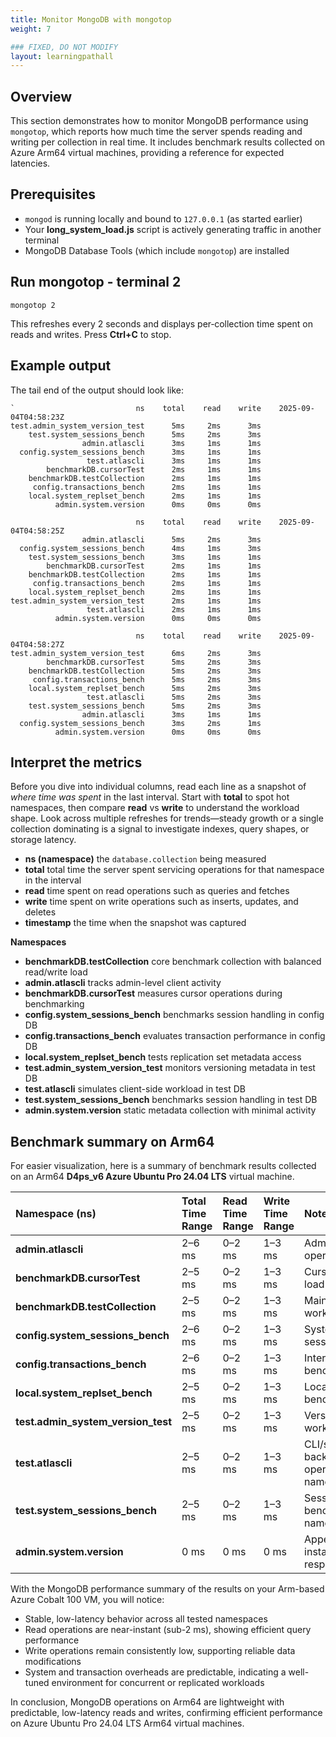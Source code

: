 ```yaml
---
title: Monitor MongoDB with mongotop
weight: 7

### FIXED, DO NOT MODIFY
layout: learningpathall
---
```


## Overview

This section demonstrates how to monitor MongoDB performance using `mongotop`, which reports how much time the server spends reading and writing per collection in real time. It includes benchmark results collected on Azure Arm64 virtual machines, providing a reference for expected latencies.

## Prerequisites

- `mongod` is running locally and bound to `127.0.0.1` (as started earlier)
- Your **long_system_load.js** script is actively generating traffic in another terminal
- MongoDB Database Tools (which include `mongotop`) are installed

## Run mongotop - terminal 2

```console
mongotop 2
```
This refreshes every 2 seconds and displays per‑collection time spent on reads and writes. Press **Ctrl+C** to stop.

## Example output

The tail end of the output should look like:
```output
`                           ns    total    read    write    2025-09-04T04:58:23Z
test.admin_system_version_test      5ms     2ms      3ms
    test.system_sessions_bench      5ms     2ms      3ms
                admin.atlascli      3ms     1ms      1ms
  config.system_sessions_bench      3ms     1ms      1ms
                 test.atlascli      3ms     1ms      1ms
        benchmarkDB.cursorTest      2ms     1ms      1ms
    benchmarkDB.testCollection      2ms     1ms      1ms
     config.transactions_bench      2ms     1ms      1ms
    local.system_replset_bench      2ms     1ms      1ms
          admin.system.version      0ms     0ms      0ms

                            ns    total    read    write    2025-09-04T04:58:25Z
                admin.atlascli      5ms     2ms      3ms
  config.system_sessions_bench      4ms     1ms      3ms
    test.system_sessions_bench      3ms     1ms      1ms
        benchmarkDB.cursorTest      2ms     1ms      1ms
    benchmarkDB.testCollection      2ms     1ms      1ms
     config.transactions_bench      2ms     1ms      1ms
    local.system_replset_bench      2ms     1ms      1ms
test.admin_system_version_test      2ms     1ms      1ms
                 test.atlascli      2ms     1ms      1ms
          admin.system.version      0ms     0ms      0ms

                            ns    total    read    write    2025-09-04T04:58:27Z
test.admin_system_version_test      6ms     2ms      3ms
        benchmarkDB.cursorTest      5ms     2ms      3ms
    benchmarkDB.testCollection      5ms     2ms      3ms
     config.transactions_bench      5ms     2ms      3ms
    local.system_replset_bench      5ms     2ms      3ms
                 test.atlascli      5ms     2ms      3ms
    test.system_sessions_bench      5ms     2ms      3ms
                admin.atlascli      3ms     1ms      1ms
  config.system_sessions_bench      3ms     2ms      1ms
          admin.system.version      0ms     0ms      0ms
```

## Interpret the metrics

Before you dive into individual columns, read each line as a snapshot of *where time was spent* in the last interval. Start with **total** to spot hot namespaces, then compare **read** vs **write** to understand the workload shape. Look across multiple refreshes for trends—steady growth or a single collection dominating is a signal to investigate indexes, query shapes, or storage latency.

- **ns (namespace)** the `database.collection` being measured
- **total** total time the server spent servicing operations for that namespace in the interval
- **read** time spent on read operations such as queries and fetches
- **write** time spent on write operations such as inserts, updates, and deletes
- **timestamp** the time when the snapshot was captured

**Namespaces**

  - **benchmarkDB.testCollection** core benchmark collection with balanced read/write load
  - **admin.atlascli** tracks admin-level client activity
  - **benchmarkDB.cursorTest** measures cursor operations during benchmarking
  - **config.system_sessions_bench** benchmarks session handling in config DB
  - **config.transactions_bench** evaluates transaction performance in config DB
  - **local.system_replset_bench** tests replication set metadata access
  - **test.admin_system_version_test** monitors versioning metadata in test DB
  - **test.atlascli** simulates client-side workload in test DB
  - **test.system_sessions_bench** benchmarks session handling in test DB
  - **admin.system.version** static metadata collection with minimal activity

## Benchmark summary on Arm64

For easier visualization, here is a summary of benchmark results collected on an Arm64 **D4ps_v6 Azure Ubuntu Pro 24.04 LTS** virtual machine.

| Namespace (ns)                  | Total Time Range | Read Time Range | Write Time Range | Notes |
| :------------------------------ | :--------------- | :-------------- | :--------------- | :---- |
| **admin.atlascli**                   | 2–6 ms           | 0–2 ms          | 1–3 ms           | Admin CLI operations |
| **benchmarkDB.cursorTest**           | 2–5 ms           | 0–2 ms          | 1–3 ms           | Cursor benchmark load |
| **benchmarkDB.testCollection**       | 2–5 ms           | 0–2 ms          | 1–3 ms           | Main benchmark workload |
| **config.system_sessions_bench**     | 2–6 ms           | 0–2 ms          | 1–3 ms           | System/benchmark sessions |
| **config.transactions_bench**        | 2–6 ms           | 0–2 ms          | 1–3 ms           | Internal transaction benchmark |
| **local.system_replset_bench**       | 2–5 ms           | 0–2 ms          | 1–3 ms           | Local replica set benchmark |
| **test.admin_system_version_test**   | 2–5 ms           | 0–2 ms          | 1–3 ms           | Version check workload |
| **test.atlascli**                    | 2–5 ms           | 0–2 ms          | 1–3 ms           | CLI/system background operations (test namespace) |
| **test.system_sessions_bench**       | 2–5 ms           | 0–2 ms          | 1–3 ms           | Session benchmark (test namespace) |
| **admin.system.version**             | 0 ms             | 0 ms            | 0 ms             | Appears inactive or instantaneous responses |

With the MongoDB performance summary of the results on your Arm-based Azure Cobalt 100 VM, you will notice:
  - Stable, low-latency behavior across all tested namespaces
  - Read operations are near-instant (sub-2 ms), showing efficient query performance
  - Write operations remain consistently low, supporting reliable data modifications
  - System and transaction overheads are predictable, indicating a well-tuned environment for concurrent or replicated workloads

In conclusion, MongoDB operations on Arm64 are lightweight with predictable, low-latency reads and writes, confirming efficient performance on Azure Ubuntu Pro 24.04 LTS Arm64 virtual machines.
